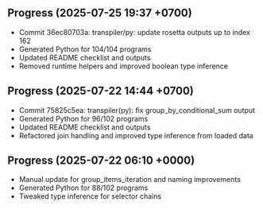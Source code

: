 ## Progress (2025-07-25 19:37 +0700)
- Commit 36ec80703a: transpiler/py: update rosetta outputs up to index 162
- Generated Python for 104/104 programs
- Updated README checklist and outputs
- Removed runtime helpers and improved boolean type inference

## Progress (2025-07-22 14:44 +0700)
- Commit 75825c5ea: transpiler(py): fix group_by_conditional_sum output
- Generated Python for 96/102 programs
- Updated README checklist and outputs
- Refactored join handling and improved type inference from loaded data
## Progress (2025-07-22 06:10 +0000)
- Manual update for group_items_iteration and naming improvements
- Generated Python for 88/102 programs
- Tweaked type inference for selector chains

